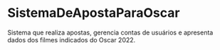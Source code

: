 # SistemaDeApostaParaOscar
Sistema que realiza apostas, gerencia contas de usuários e apresenta dados dos filmes indicados do Oscar 2022.
